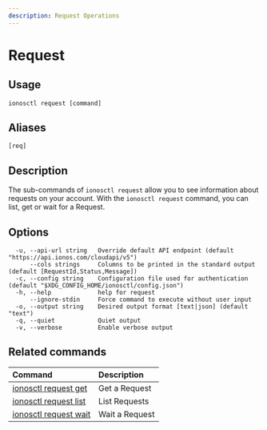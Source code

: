 ```yaml
---
description: Request Operations
---
```


# Request

## Usage

```text
ionosctl request [command]
```

## Aliases

```text
[req]
```

## Description

The sub-commands of `ionosctl request` allow you to see information about requests on your account.
With the `ionosctl request` command, you can list, get or wait for a Request.

## Options

```text
  -u, --api-url string   Override default API endpoint (default "https://api.ionos.com/cloudapi/v5")
      --cols strings     Columns to be printed in the standard output (default [RequestId,Status,Message])
  -c, --config string    Configuration file used for authentication (default "$XDG_CONFIG_HOME/ionosctl/config.json")
  -h, --help             help for request
      --ignore-stdin     Force command to execute without user input
  -o, --output string    Desired output format [text|json] (default "text")
  -q, --quiet            Quiet output
  -v, --verbose          Enable verbose output
```

## Related commands

| Command | Description |
| :------ | :---------- |
| [ionosctl request get](get.md) | Get a Request |
| [ionosctl request list](list.md) | List Requests |
| [ionosctl request wait](wait.md) | Wait a Request |

